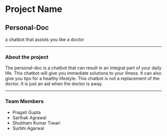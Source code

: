 # Project Name

## Personal-Doc
a chatbot that assists you like a doctor

***
### About the project
The personal-doc is a chatbot that can result in an integral part of your daily life. This chatbot will give you immediate solutions to your illness. It can also give you tips for a healthy lifestyle. This chatbot is not a replacement of the doctor. It is just an aid when the doctor is away.
***

### Team Members
* Pragati Gupta
* Sarthak Agrawal
* Shubham Kumar Tiwari
* Surbhi Agarwal
